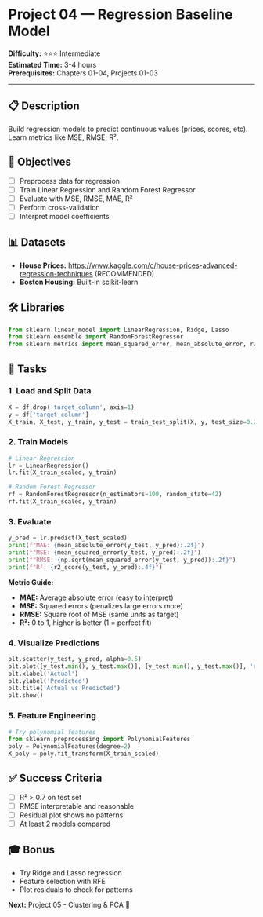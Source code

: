 # Project 04 — Regression Baseline Model
**Difficulty:** ⭐⭐⭐ Intermediate  
**Estimated Time:** 3-4 hours  
**Prerequisites:** Chapters 01-04, Projects 01-03

---

## 📋 Description
Build regression models to predict continuous values (prices, scores, etc). Learn metrics like MSE, RMSE, R².

## 🎯 Objectives
- [ ] Preprocess data for regression
- [ ] Train Linear Regression and Random Forest Regressor
- [ ] Evaluate with MSE, RMSE, MAE, R²
- [ ] Perform cross-validation
- [ ] Interpret model coefficients

## 📊 Datasets
- **House Prices:** https://www.kaggle.com/c/house-prices-advanced-regression-techniques (RECOMMENDED)
- **Boston Housing:** Built-in scikit-learn

## 🛠️ Libraries
```python
from sklearn.linear_model import LinearRegression, Ridge, Lasso
from sklearn.ensemble import RandomForestRegressor
from sklearn.metrics import mean_squared_error, mean_absolute_error, r2_score
```

## 📝 Tasks

### 1. Load and Split Data
```python
X = df.drop('target_column', axis=1)
y = df['target_column']
X_train, X_test, y_train, y_test = train_test_split(X, y, test_size=0.2, random_state=42)
```

### 2. Train Models
```python
# Linear Regression
lr = LinearRegression()
lr.fit(X_train_scaled, y_train)

# Random Forest Regressor
rf = RandomForestRegressor(n_estimators=100, random_state=42)
rf.fit(X_train_scaled, y_train)
```

### 3. Evaluate
```python
y_pred = lr.predict(X_test_scaled)
print(f"MAE: {mean_absolute_error(y_test, y_pred):.2f}")
print(f"MSE: {mean_squared_error(y_test, y_pred):.2f}")
print(f"RMSE: {np.sqrt(mean_squared_error(y_test, y_pred)):.2f}")
print(f"R²: {r2_score(y_test, y_pred):.4f}")
```

**Metric Guide:**
- **MAE:** Average absolute error (easy to interpret)
- **MSE:** Squared errors (penalizes large errors more)
- **RMSE:** Square root of MSE (same units as target)
- **R²:** 0 to 1, higher is better (1 = perfect fit)

### 4. Visualize Predictions
```python
plt.scatter(y_test, y_pred, alpha=0.5)
plt.plot([y_test.min(), y_test.max()], [y_test.min(), y_test.max()], 'r--', lw=2)
plt.xlabel('Actual')
plt.ylabel('Predicted')
plt.title('Actual vs Predicted')
plt.show()
```

### 5. Feature Engineering
```python
# Try polynomial features
from sklearn.preprocessing import PolynomialFeatures
poly = PolynomialFeatures(degree=2)
X_poly = poly.fit_transform(X_train_scaled)
```

## ✅ Success Criteria
- [ ] R² > 0.7 on test set
- [ ] RMSE interpretable and reasonable
- [ ] Residual plot shows no patterns
- [ ] At least 2 models compared

## 🎓 Bonus
- Try Ridge and Lasso regression
- Feature selection with RFE
- Plot residuals to check for patterns

**Next:** Project 05 - Clustering & PCA 🚀
